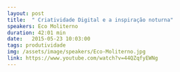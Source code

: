 ```yaml
---
layout: post
title:  " Criatividade Digital e a inspiração noturna"
speakers: Eco Moliterno 
duration: 42:01 min
date:   2015-05-23 10:03:00
tags: produtividade
img: /assets/image/speakers/Eco-Moliterno.jpg
link: https://www.youtube.com/watch?v=44QZqfyEWNg
---
```

